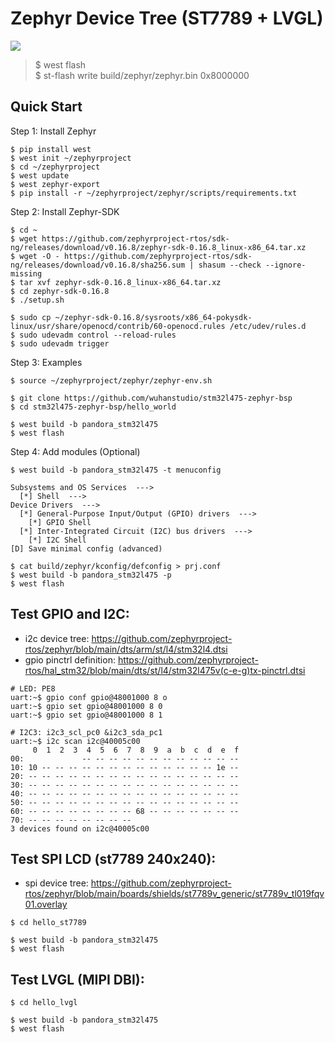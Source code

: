 # Zephyr Device Tree (ST7789 + LVGL)

![](demo.gif)

> $ west flash  
> $ st-flash write build/zephyr/zephyr.bin 0x8000000  

## Quick Start

Step 1: Install Zephyr

```
$ pip install west
$ west init ~/zephyrproject
$ cd ~/zephyrproject
$ west update
$ west zephyr-export
$ pip install -r ~/zephyrproject/zephyr/scripts/requirements.txt
```

Step 2: Install Zephyr-SDK

```
$ cd ~
$ wget https://github.com/zephyrproject-rtos/sdk-ng/releases/download/v0.16.8/zephyr-sdk-0.16.8_linux-x86_64.tar.xz
$ wget -O - https://github.com/zephyrproject-rtos/sdk-ng/releases/download/v0.16.8/sha256.sum | shasum --check --ignore-missing
$ tar xvf zephyr-sdk-0.16.8_linux-x86_64.tar.xz
$ cd zephyr-sdk-0.16.8
$ ./setup.sh

$ sudo cp ~/zephyr-sdk-0.16.8/sysroots/x86_64-pokysdk-linux/usr/share/openocd/contrib/60-openocd.rules /etc/udev/rules.d
$ sudo udevadm control --reload-rules
$ sudo udevadm trigger
```


Step 3: Examples

```
$ source ~/zephyrproject/zephyr/zephyr-env.sh

$ git clone https://github.com/wuhanstudio/stm32l475-zephyr-bsp
$ cd stm32l475-zephyr-bsp/hello_world

$ west build -b pandora_stm32l475
$ west flash
```

Step 4: Add modules (Optional)

```
$ west build -b pandora_stm32l475 -t menuconfig
```
```
Subsystems and OS Services  --->
  [*] Shell  --->
Device Drivers  --->
  [*] General-Purpose Input/Output (GPIO) drivers  --->
    [*] GPIO Shell
  [*] Inter-Integrated Circuit (I2C) bus drivers  --->
    [*] I2C Shell
[D] Save minimal config (advanced)
```
```
$ cat build/zephyr/kconfig/defconfig > prj.conf
$ west build -b pandora_stm32l475 -p
$ west flash
```

## Test GPIO and I2C:

- i2c device tree: https://github.com/zephyrproject-rtos/zephyr/blob/main/dts/arm/st/l4/stm32l4.dtsi
- gpio pinctrl definition: https://github.com/zephyrproject-rtos/hal_stm32/blob/main/dts/st/l4/stm32l475v(c-e-g)tx-pinctrl.dtsi

```
# LED: PE8
uart:~$ gpio conf gpio@48001000 8 o
uart:~$ gpio set gpio@48001000 8 0
uart:~$ gpio set gpio@48001000 8 1

# I2C3: i2c3_scl_pc0 &i2c3_sda_pc1
uart:~$ i2c scan i2c@40005c00 
     0  1  2  3  4  5  6  7  8  9  a  b  c  d  e  f
00:             -- -- -- -- -- -- -- -- -- -- -- -- 
10: 10 -- -- -- -- -- -- -- -- -- -- -- -- -- 1e -- 
20: -- -- -- -- -- -- -- -- -- -- -- -- -- -- -- -- 
30: -- -- -- -- -- -- -- -- -- -- -- -- -- -- -- -- 
40: -- -- -- -- -- -- -- -- -- -- -- -- -- -- -- -- 
50: -- -- -- -- -- -- -- -- -- -- -- -- -- -- -- -- 
60: -- -- -- -- -- -- -- -- 68 -- -- -- -- -- -- -- 
70: -- -- -- -- -- -- -- --                         
3 devices found on i2c@40005c00
```

## Test SPI LCD (st7789 240x240):

- spi device tree: https://github.com/zephyrproject-rtos/zephyr/blob/main/boards/shields/st7789v_generic/st7789v_tl019fqv01.overlay

```
$ cd hello_st7789

$ west build -b pandora_stm32l475
$ west flash
```

## Test LVGL (MIPI DBI):

```
$ cd hello_lvgl

$ west build -b pandora_stm32l475
$ west flash
```
